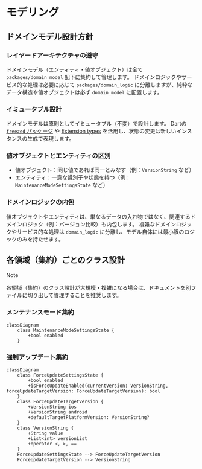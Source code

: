 # モデリング

## ドメインモデル設計方針

### レイヤードアーキテクチャの遵守

ドメインモデル（エンティティ・値オブジェクト）は全て `packages/domain_model` 配下に集約して管理します。
ドメインロジックやサービス的な処理は必要に応じて `packages/domain_logic` に分離しますが、純粋なデータ構造や値オブジェクトは必ず `domain_model` に配置します。

### イミュータブル設計

ドメインモデルは原則としてイミュータブル（不変）で設計します。
Dartの [`freezed` パッケージ](https://pub.dev/packages/freezed) や [Extension types](https://dart.dev/language/extension-types) を活用し、状態の変更は新しいインスタンスの生成で表現します。

### 値オブジェクトとエンティティの区別

- 値オブジェクト：同じ値であれば同一とみなす（例：`VersionString` など）
- エンティティ：一意な識別子や状態を持つ（例：`MaintenanceModeSettingsState` など）

### ドメインロジックの内包

値オブジェクトやエンティティは、単なるデータの入れ物ではなく、関連するドメインロジック（例：バージョン比較）も内包します。
複雑なドメインロジックやサービス的な処理は `domain_logic` に分離し、モデル自体には最小限のロジックのみを持たせます。

## 各領域（集約）ごとのクラス設計

> [!NOTE]
> 各領域（集約）のクラス設計が大規模・複雑になる場合は、ドキュメントを別ファイルに切り出して管理することを推奨します。

### メンテナンスモード集約

```mermaid
classDiagram
    class MaintenanceModeSettingsState {
        +bool enabled
    }
```

### 強制アップデート集約

```mermaid
classDiagram
    class ForceUpdateSettingsState {
        +bool enabled
        +isForceUpdateEnabled(currentVersion: VersionString, forceUpdateTargetVersion: ForceUpdateTargetVersion): bool
    }
    class ForceUpdateTargetVersion {
        +VersionString ios
        +VersionString android
        +defaultTargetPlatformVersion: VersionString?
    }
    class VersionString {
        +String value
        +List<int> versionList
        +operator <, >, ==
    }
    ForceUpdateSettingsState --> ForceUpdateTargetVersion
    ForceUpdateTargetVersion --> VersionString
```
